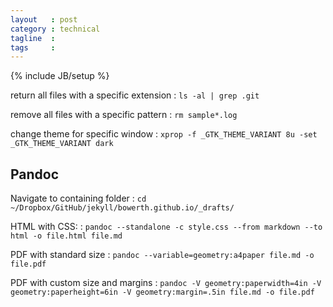 ```yaml
---
layout   : post
category : technical
tagline  : 
tags     : 
---
```

{% include JB/setup %}

return all files with a specific extension
:   `ls -al | grep .git`

remove all files with a specific pattern
:   `rm sample*.log`

change theme for specific window
:   `xprop -f _GTK_THEME_VARIANT 8u -set _GTK_THEME_VARIANT dark`

## Pandoc

Navigate to containing folder
:   `cd ~/Dropbox/GitHub/jekyll/bowerth.github.io/_drafts/`

HTML with CSS:
:   `pandoc --standalone -c style.css --from markdown --to html -o file.html file.md`

PDF with standard size
:   `pandoc --variable=geometry:a4paper file.md -o file.pdf`

PDF with custom size and margins
:   `pandoc -V geometry:paperwidth=4in -V geometry:paperheight=6in -V geometry:margin=.5in file.md -o file.pdf`
